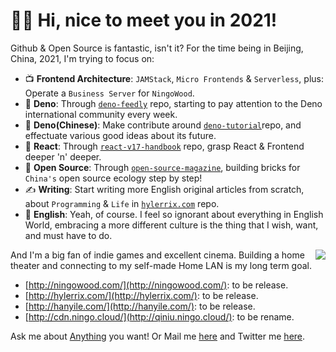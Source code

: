 # :merman: Hi, nice to meet you in 2021!

Github & Open Source is fantastic, isn't it? For the time being in Beijing, China, 2021, I'm trying to focus on:

* :tv: **Frontend Architecture**: `JAMStack`, `Micro Frontends` & `Serverless`, plus: Operate a `Business Server` for `NingoWood`.
* :sauropod: **Deno**: Through [`deno-feedly`](https://github.com/hylerrix/deno-feedly) repo, starting to pay attention to the Deno international community every week.
* :space_invader: **Deno(Chinese)**: Make contribute around [`deno-tutorial`](https://github.com/hylerrix/deno-tutorial)repo, and effectuate various good ideas about its future.
* :clown_face: **React**: Through [`react-v17-handbook`](https://github.com/hylerrix/react-v17-handbook) repo, grasp React & Frontend deeper 'n' deeper.
* :open_book: **Open Source**: Through [`open-source-magazine`](https://github.com/ningowood/open-source-magazine), building bricks for `China's` open source ecology step by step!
* :writing_hand: **Writing**: Start writing more English original articles from scratch, about `Programming` & `Life` in [`hylerrix.com`](https://github.com/hylerrix/hylerrix.com) repo.
* :art: **English**: Yeah, of course. I feel so ignorant about everything in English World, embracing a more different culture is the thing that I wish, want, and must have to do.

<img align="right" src="https://github-readme-stats.vercel.app/api?username=hylerrix" />

And I'm a big fan of indie games and excellent cinema. Building a home theater and connecting to my self-made Home LAN is my long term goal.

* [http://ningowood.com/](http://ningowood.com/): to be release.
* [http://hylerrix.com/](http://hylerrix.com/): to be release.
* [http://hanyile.com/](http://hanyile.com/): to be release.
* [http://cdn.ningo.cloud/](http://qiniu.ningo.cloud/): to be rename.

Ask me about [Anything](https://github.com/hylerrix/hylerrix/issues) you want! Or Mail me [here](mailto:hylerrix@gmail.com) and Twitter me [here](https://twitter.com/hylerrix).

